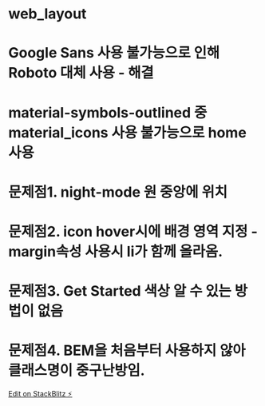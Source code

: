 # web_layout

# Google Sans 사용 불가능으로 인해 Roboto 대체 사용 - 해결

# material-symbols-outlined 중 material_icons 사용 불가능으로 home 사용

# 문제점1. night-mode 원 중앙에 위치

# 문제점2. icon hover시에 배경 영역 지정 - margin속성 사용시 li가 함께 올라옴.

# 문제점3. Get Started 색상 알 수 있는 방법이 없음

# 문제점4. BEM을 처음부터 사용하지 않아 클래스명이 중구난방임.

[Edit on StackBlitz ⚡️](https://stackblitz.com/edit/web-platform-amre8h)
